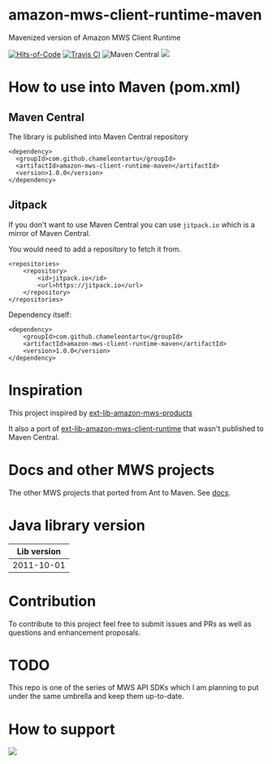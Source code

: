 # amazon-mws-client-runtime-maven

Mavenized version of Amazon MWS Client Runtime

[![Hits-of-Code](https://hitsofcode.com/github/chameleontartu/amazon-mws-client-runtime-maven)](https://hitsofcode.com/view/github/chameleontartu/amazon-mws-client-runtime-maven)
[![Travis CI](https://travis-ci.com/ChameleonTartu/amazon-mws-client-runtime-maven.svg?branch=master)](https://travis-ci.com/ChameleonTartu/amazon-mws-client-runtime-maven)
![Maven Central](https://img.shields.io/maven-central/v/com.github.chameleontartu/amazon-mws-client-runtime-maven)
[![](https://jitpack.io/v/ChameleonTartu/amazon-mws-client-runtime-maven.svg)](https://jitpack.io/#ChameleonTartu/amazon-mws-client-runtime-maven)

# How to use into Maven (pom.xml)

## Maven Central

The library is published into Maven Central repository

```
<dependency>
  <groupId>com.github.chameleontartu</groupId>
  <artifactId>amazon-mws-client-runtime-maven</artifactId>
  <version>1.0.0</version>
</dependency>
```

## Jitpack

If you don't want to use Maven Central you can use `jitpack.io` which is a mirror of Maven Central.

You would need to add a repository to fetch it from.

```
<repositories>
    <repository>
        <id>jitpack.io</id>
        <url>https://jitpack.io</url>
    </repository>
</repositories>
```

Dependency itself:
```
<dependency>
    <groupId>com.github.chameleontartu</groupId>
    <artifactId>amazon-mws-client-runtime-maven</artifactId>
    <version>1.0.0</version>
</dependency>
```

# Inspiration

This project inspired by [ext-lib-amazon-mws-products](https://github.com/trifonnt/ext-lib-amazon-mws-products)

It also a port of [ext-lib-amazon-mws-client-runtime](https://github.com/trifonnt/ext-lib-amazon-mws-client-runtime) that wasn't published to Maven Central.

# Docs and other MWS projects

The other MWS projects that ported from Ant to Maven. See [docs](https://github.com/ChameleonTartu/amazon-mws-docs).


# Java library version

| Lib version  |
|--------------|
| 2011-10-01   |

# Contribution

To contribute to this project feel free to submit issues and PRs as well as questions and enhancement proposals.

# TODO

This repo is one of the series of MWS API SDKs which I am planning to put under the same umbrella and keep them up-to-date.

# How to support

<a href="https://www.buymeacoffee.com/chameleontartu"><img src="https://img.buymeacoffee.com/button-api/?text=Buy me a coffee&emoji=&slug=chameleontartu&button_colour=40DCA5&font_colour=ffffff&font_family=Cookie&outline_colour=000000&coffee_colour=FFDD00"></a>
